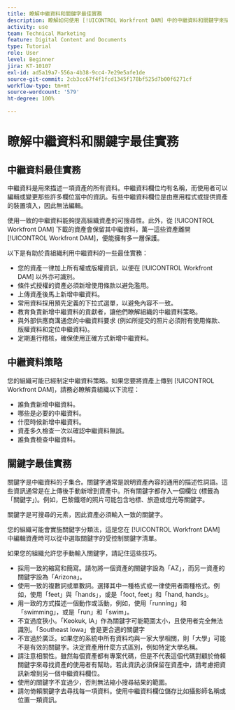 ```yaml
---
title: 瞭解中繼資料和關鍵字最佳實務
description: 瞭解如何使用 [!UICONTROL Workfront DAM] 中的中繼資料和關鍵字來描述資產，以便提高組織資產的可搜尋性。
activity: use
team: Technical Marketing
feature: Digital Content and Documents
type: Tutorial
role: User
level: Beginner
jira: KT-10107
exl-id: ad5a19a7-556a-4b38-9cc4-7e29e5afe1de
source-git-commit: 2cb3cc67f4f1fcd1345f178bf525d7b00f6271cf
workflow-type: tm+mt
source-wordcount: '579'
ht-degree: 100%

---
```


# 瞭解中繼資料和關鍵字最佳實務

## 中繼資料最佳實務

中繼資料是用來描述一項資產的所有資料。中繼資料欄位均有名稱，而使用者可以編輯或變更那些許多欄位當中的資訊。有些中繼資料欄位是由應用程式或提供資產的裝置填入，因此無法編輯。

使用一致的中繼資料能夠提高組織資產的可搜尋性。此外，從 [!UICONTROL Workfront DAM] 下載的資產會保留其中繼資料，萬一這些資產離開 [!UICONTROL Workfront DAM]，便能擁有多一層保護。

以下是有助於貴組織利用中繼資料的一些最佳實務：

* 您的資產一律加上所有權或版權資訊，以便在 [!UICONTROL Workfront DAM] 以外亦可識別。
* 條件式授權的資產必須新增使用條款以避免濫用。
* 上傳資產後馬上新增中繼資料。
* 常用資料採用預先定義的下拉式選單，以避免內容不一致。
* 教育負責新增中繼資料的貢獻者，讓他們瞭解組織的中繼資料策略。
* 與外部供應商溝通您的中繼資料要求 (例如所提交的照片必須附有使用條款、版權資料和定位中繼資料)。
* 定期進行稽核，確保使用正確方式新增中繼資料。

## 中繼資料策略

您的組織可能已經制定中繼資料策略。如果您要將資產上傳到 [!UICONTROL Workfront DAM]，請務必瞭解貴組織以下流程：

* 誰負責新增中繼資料。
* 哪些是必要的中繼資料。
* 什麼時候新增中繼資料。
* 資產多久檢查一次以確認中繼資料無誤。
* 誰負責檢查中繼資料。

## 關鍵字最佳實務

關鍵字是中繼資料的子集合。關鍵字通常是說明資產內容的通用的描述性詞語。這些資訊通常是在上傳後手動新增到資產中。所有關鍵字都存入一個欄位 (標籤為「關鍵字」)。例如，巴黎鐵塔的照片可能包含地標、旅遊或燈光等關鍵字。

關鍵字是可搜尋的元素，因此資產必須輸入一致的關鍵字。

您的組織可能會實施關鍵字分類法，這是您在 [!UICONTROL Workfront DAM] 中編輯資產時可以從中選取關鍵字的受控制關鍵字清單。

如果您的組織允許您手動輸入關鍵字，請記住這些技巧。

* 採用一致的縮寫和簡寫。請勿將一個資產的關鍵字設為「AZ」，而另一資產的關鍵字設為「Arizona」。
* 使用一致的複數詞或單數詞。選擇其中一種格式或一律使用者兩種格式。例如，使用「feet」與「hands」，或是「foot, feet」和「hand, hands」。
* 用一致的方式描述一個動作或活動，例如，使用「running」和「swimming」，或是「run」和「swim」。
* 不宜過度狹小。「Keokuk, IA」作為關鍵字可能範圍太小，且使用者完全無法識別。「Southeast Iowa」會是更合適的關鍵字
* 不宜過於廣泛。如果您的系統中所有資料均與一家大學相關，則「大學」可能不是有效的關鍵字。決定資產用什麼方式區別，例如特定大學名稱。
* 請注意相關性。雖然每個資產都有專案代碼，但是不代表這個代碼對顧於倚賴關鍵字來尋找資產的使用者有幫助。若此資訊必須保留在資產中，請考慮把資訊新增到另一個中繼資料欄位。
* 使用的關鍵字不宜過少，否則無法縮小搜尋結果的範圍。
* 請勿倚賴關鍵字去尋找每一項資料。使用中繼資料欄位儲存比如攝影師名稱或位置一類資訊。
